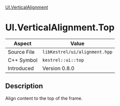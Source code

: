 [UI.VerticalAlignment](index)
# UI.VerticalAlignment.Top
| Aspect | Value |
| --- | --- |
| Source File | `libKestrel/ui/alignment.hpp` |
| C++ Symbol | `kestrel::ui::top` |
| Introduced | Version 0.8.0 |
## Description
Align content to the top of the frame.
